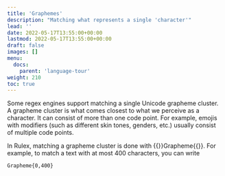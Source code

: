```yaml
---
title: 'Graphemes'
description: "Matching what represents a single 'character'"
lead: ''
date: 2022-05-17T13:55:00+00:00
lastmod: 2022-05-17T13:55:00+00:00
draft: false
images: []
menu:
  docs:
    parent: 'language-tour'
weight: 210
toc: true
---
```


Some regex engines support matching a single Unicode grapheme cluster. A grapheme cluster is what
comes closest to what we perceive as a character. It can consist of more than one code point.
For example, emojis with modifiers (such as different skin tones, genders, etc.) usually consist of
multiple code points.

In Rulex, matching a grapheme cluster is done with {{<rulex>}}Grapheme{{</rulex>}}. For example,
to match a text with at most 400 characters, you can write

```rulex
Grapheme{0,400}
```
